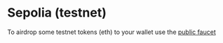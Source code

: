 # Sepolia (testnet)

To airdrop some testnet tokens (eth) to your wallet use the [public faucet](https://cloud.google.com/application/web3/faucet/ethereum/sepolia)